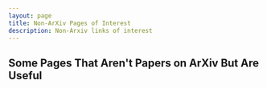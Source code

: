 ```yaml
---
layout: page
title: Non-ArXiv Pages of Interest
description: Non-Arxiv links of interest
---
```


## Some Pages That Aren't Papers on ArXiv But Are Useful



